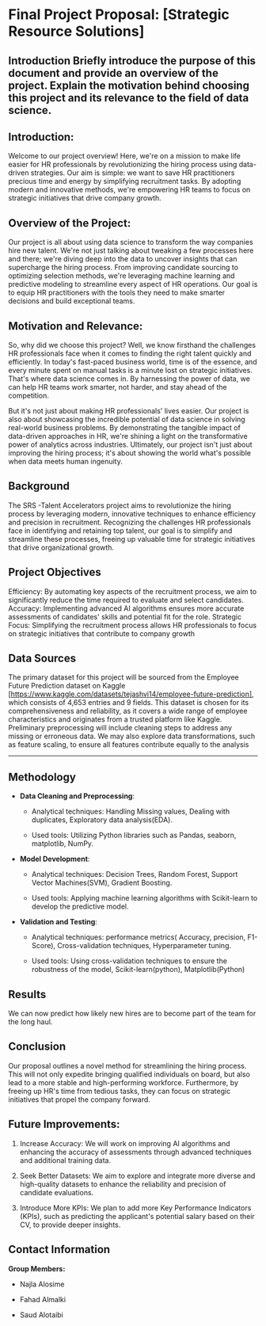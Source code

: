 # Final Project Proposal: [Strategic Resource Solutions]

## Introduction Briefly introduce the purpose of this document and provide an overview of the project. Explain the motivation behind choosing this project and its relevance to the field of data science.

## Introduction:

Welcome to our project overview! Here, we're on a mission to make life easier for HR professionals by revolutionizing the hiring process using data-driven strategies. Our aim is simple: we want to save HR practitioners precious time and energy by simplifying recruitment tasks. By adopting modern and innovative methods, we're empowering HR teams to focus on strategic initiatives that drive company growth.

## Overview of the Project:

Our project is all about using data science to transform the way companies hire new talent. We're not just talking about tweaking a few processes here and there; we're diving deep into the data to uncover insights that can supercharge the hiring process. From improving candidate sourcing to optimizing selection methods, we're leveraging machine learning and predictive modeling to streamline every aspect of HR operations. Our goal is to equip HR practitioners with the tools they need to make smarter decisions and build exceptional teams.

## Motivation and Relevance:

So, why did we choose this project? Well, we know firsthand the challenges HR professionals face when it comes to finding the right talent quickly and efficiently. In today's fast-paced business world, time is of the essence, and every minute spent on manual tasks is a minute lost on strategic initiatives. That's where data science comes in. By harnessing the power of data, we can help HR teams work smarter, not harder, and stay ahead of the competition.

But it's not just about making HR professionals' lives easier. Our project is also about showcasing the incredible potential of data science in solving real-world business problems. By demonstrating the tangible impact of data-driven approaches in HR, we're shining a light on the transformative power of analytics across industries. Ultimately, our project isn't just about improving the hiring process; it's about showing the world what's possible when data meets human ingenuity.



## Background
The SRS -Talent Accelerators project aims to revolutionize the hiring process by leveraging modern, innovative techniques to enhance efficiency and precision in recruitment. Recognizing the challenges HR professionals face in identifying and retaining top talent, our goal is to simplify and streamline these processes, freeing up valuable time for strategic initiatives that drive organizational growth.

## Project Objectives
Efficiency: By automating key aspects of the recruitment process, we aim to significantly reduce the time required to evaluate and select candidates.
Accuracy: Implementing advanced AI algorithms ensures more accurate assessments of candidates' skills and potential fit for the role.
Strategic Focus: Simplifying the recruitment process allows HR professionals to focus on strategic initiatives that contribute to company growth

## Data Sources
The primary dataset for this project will be sourced from the Employee Future Prediction dataset on Kaggle [https://www.kaggle.com/datasets/tejashvi14/employee-future-prediction], which consists of 4,653 entries and 9 fields. This dataset is chosen for its comprehensiveness and reliability, as it covers a wide range of employee characteristics and originates from a trusted platform like Kaggle. Preliminary preprocessing will include cleaning steps to address any missing or erroneous data. We may also explore data transformations, such as feature scaling, to ensure all features contribute equally to the analysis



--------------------------------------------------------------------------------------------------------------------------------------------------------




## Methodology

  
- **Data Cleaning and Preprocessing**:
    - Analytical techniques: Handling Missing values, Dealing with duplicates, Exploratory data analysis(EDA).


    - Used tools: Utilizing Python libraries such as Pandas, seaborn, matplotlib, NumPy.


- **Model Development**:
    - Analytical techniques: Decision Trees, Random Forest, Support Vector Machines(SVM), Gradient Boosting.

    - Used tools: Applying machine learning algorithms with Scikit-learn to develop the predictive model.

- **Validation and Testing**: 
    - Analytical techniques:
    performance metrics( Accuracy, precision, F1-Score), Cross-validation techniques, Hyperparameter tuning.


    - Used tools: Using cross-validation techniques to ensure the robustness of the model, Scikit-learn(python), Matplotlib(Python)

## Results

We can now predict how likely new hires are to become part of the team for the long haul.



## Conclusion

Our proposal outlines a novel method for streamlining the hiring process. This will not only expedite bringing qualified individuals on board, but also lead to a more stable and high-performing workforce.  Furthermore, by freeing up HR's time from tedious tasks, they can focus on strategic initiatives that propel the company forward.

## Future Improvements:

1) Increase Accuracy:
We will work on improving AI algorithms and enhancing the accuracy of assessments through advanced techniques and additional training data.

2) Seek Better Datasets: 
We aim to explore and integrate more diverse and high-quality datasets to enhance the reliability and precision of candidate evaluations.

3) Introduce More KPIs: 
We plan to add more Key Performance Indicators (KPIs), such as predicting the applicant's potential salary based on their CV, to provide deeper insights.



## Contact Information

**Group Members:**

- Najla Alosime  

- Fahad Almalki  

- Saud Alotaibi          


